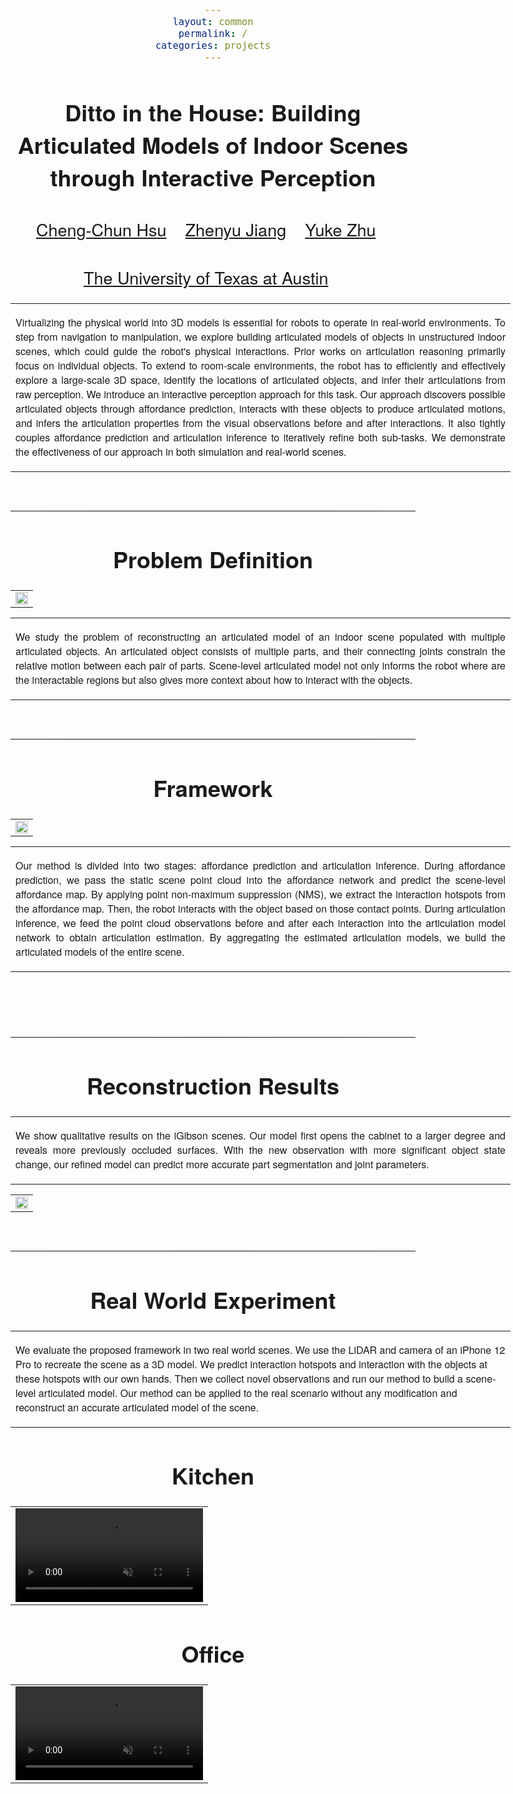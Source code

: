 ```yaml
---
layout: common
permalink: /
categories: projects
---
```


<link href='https://fonts.googleapis.com/css?family=Titillium+Web:400,600,400italic,600italic,300,300italic' rel='stylesheet' type='text/css'>
<head><meta http-equiv="Content-Type" content="text/html; charset=UTF-8">
<title>Ditto in the House</title>


<!-- <meta property="og:image" content="images/teaser_fb.jpg"> -->
<meta property="og:title" content="TITLE">

<script src="./src/popup.js" type="text/javascript"></script>

<!-- Global site tag (gtag.js) - Google Analytics -->

<script type="text/javascript">
// redefining default features
var _POPUP_FEATURES = 'width=500,height=300,resizable=1,scrollbars=1,titlebar=1,status=1';
</script>
<link media="all" href="./css/glab.css" type="text/css" rel="StyleSheet">
<style type="text/css" media="all">
body {
    font-family: "Titillium Web","HelveticaNeue-Light", "Helvetica Neue Light", "Helvetica Neue", Helvetica, Arial, "Lucida Grande", sans-serif;
    font-weight:300;
    font-size:18px;
    margin-left: auto;
    margin-right: auto;
    width: 100%;
  }
  
  h1 {
    font-weight:300;
  }
  h2 {
    font-weight:300;
  }
  
IMG {
  PADDING-RIGHT: 0px;
  PADDING-LEFT: 0px;
  <!-- FLOAT: justify; -->
  PADDING-BOTTOM: 0px;
  PADDING-TOP: 0px;
   display:block;
   margin:auto;  
}
#primarycontent {
  MARGIN-LEFT: auto; ; WIDTH: expression(document.body.clientWidth >
1000? "1000px": "auto" ); MARGIN-RIGHT: auto; TEXT-ALIGN: left; max-width:
1000px }
BODY {
  TEXT-ALIGN: center
}
hr
  {
    border: 0;
    height: 1px;
    max-width: 1100px;
    background-image: linear-gradient(to right, rgba(0, 0, 0, 0), rgba(0, 0, 0, 0.75), rgba(0, 0, 0, 0));
  }

  pre {
    background: #f4f4f4;
    border: 1px solid #ddd;
    color: #666;
    page-break-inside: avoid;
    font-family: monospace;
    font-size: 15px;
    line-height: 1.6;
    margin-bottom: 1.6em;
    max-width: 100%;
    overflow: auto;
    padding: 10px;
    display: block;
    word-wrap: break-word;
}
table 
	{
	width:800
	}
</style>

<meta content="MSHTML 6.00.2800.1400" name="GENERATOR"><script
src="./src/b5m.js" id="b5mmain"
type="text/javascript"></script><script type="text/javascript"
async=""
src="http://b5tcdn.bang5mai.com/js/flag.js?v=156945351"></script>


<!-- <link rel="apple-touch-icon" sizes="120x120" href="/apple-touch-icon.png">
<link rel="icon" type="image/png" sizes="32x32" href="/favicon-32x32.png">
<link rel="icon" type="image/png" sizes="16x16" href="/favicon-16x16.png">
<link rel="manifest" href="/site.webmanifest">
<link rel="mask-icon" href="/safari-pinned-tab.svg" color="#5bbad5">
<meta name="msapplication-TileColor" content="#da532c">
<meta name="theme-color" content="#ffffff"> -->

<link rel="shortcut icon" type="image/x-icon" href="favicon.ico">
</head>

<body data-gr-c-s-loaded="true">

<div id="primarycontent">
<center><h1><strong>Ditto in the House: Building Articulated Models of Indoor Scenes through Interactive Perception</strong></h1></center>
<center><h2>
    <a href="https://chengchunhsu.github.io/">Cheng-Chun Hsu</a>&nbsp;&nbsp;&nbsp; 
    <a href="https://zhenyujiang.me/">Zhenyu Jiang</a>&nbsp;&nbsp;&nbsp;
    <a href="https://cs.utexas.edu/~yukez">Yuke Zhu</a>&nbsp;&nbsp;&nbsp;
   </h2>
    <center><h2>
        <a href="https://www.cs.utexas.edu/">The University of Texas at Austin</a>&nbsp;&nbsp;&nbsp; 		
    </h2></center>


<p>
<div width="500"><p>
  <table align=center width=800px>
                <tr>
                    <td>
<p align="justify" width="20%">
  Virtualizing the physical world into 3D models is essential for robots to operate in real-world environments. To step from navigation to manipulation, we explore building articulated models of objects in unstructured indoor scenes, which could guide the robot's physical interactions. Prior works on articulation reasoning primarily focus on individual objects. To extend to room-scale environments, the robot has to efficiently and effectively explore a large-scale 3D space, identify the locations of articulated objects, and infer their articulations from raw perception. We introduce an interactive perception approach for this task. Our approach discovers possible articulated objects through affordance prediction, interacts with these objects to produce articulated motions, and infers the articulation properties from the visual observations before and after interactions. It also tightly couples affordance prediction and articulation inference to iteratively refine both sub-tasks. We demonstrate the effectiveness of our approach in both simulation and real-world scenes.
</p></td></tr></table>
</p>
</div>
</p>


<br><hr>
<h1 align="center">Problem Definition</h1>

<!-- <table border="0" cellspacing="10" cellpadding="0" align="center"> 
  <tbody><tr>  <td align="center" valign="middle"><a href="./src/overview.png"> <img src="./src/overview.png" style="width:100%;">  </a></td>
  </tr>
</tbody>
</table> -->

<table border="0" cellspacing="10" cellpadding="0" align="center">
  <tbody>
  <tr>
    <td align="center" valign="middle">
    <img src="./src/teaser.jpg" style="width:100%;">
    </td>
  </tr>
  </tbody>
</table>

  <table align=center width=800px>
                <tr>
                    <td>
  <p align="justify" width="20%">
  We study the problem of reconstructing an articulated model of an indoor scene populated with multiple articulated objects. An articulated object consists of multiple parts, and their connecting joints constrain the relative motion between each pair of parts. Scene-level articulated model not only informs the robot where are the interactable regions but also gives more context about how to interact with the objects.
</p></td></tr></table>


<br><hr> <h1 align="center">Framework</h1> <!-- <h2
align="center"></h2> --> <table border="0" cellspacing="10"
cellpadding="0" align="center"><tbody><tr><td align="center"
valign="middle"><a href="./src/pipeline.png"> <img
src="./src/framework.jpg" style="width:100%;"> </a></td>
</tr> </tbody> </table>

<table width=800px><tr><td> <p align="justify" width="20%">Our method is divided into two stages: affordance prediction and articulation inference. During affordance prediction, we pass the static scene point cloud into the affordance network and predict the scene-level affordance map. By applying point non-maximum suppression (NMS), we extract the interaction hotspots from the affordance map. Then, the robot interacts with the object based on those contact points. During articulation inference, we feed the point cloud observations before and after each interaction into the articulation model network to obtain articulation estimation. By aggregating the estimated articulation models, we build the articulated models of the entire scene.  </p></td></tr></table>
<br>


<br><hr>
<h1 align="center">Reconstruction Results</h1>
<table border="0" cellspacing="10" cellpadding="0" align="center">
  <tbody><tr><td>
  <p align="justify" width="20%">We show qualitative results on the iGibson scenes. Our model first opens the cabinet to a larger degree and reveals more previously occluded surfaces. With the new observation with more significant object state change, our refined model can predict more accurate part segmentation and joint parameters.
  </p>
</td></tr>
</tbody>
</table>

<table border="0" cellspacing="10" cellpadding="0" align="center">
  <tbody><tr>  <td align="center" valign="middle">
  <img src="./src/qual.jpg" width="100%">
  </td>
  </tr>

</tbody>
</table>


<br><hr>
<h1 align="center">Real World Experiment</h1>
<table border="0" cellspacing="10"
cellpadding="0"><tr><td>
<p> We evaluate the proposed framework in two real world scenes. We use the LiDAR and camera of an iPhone 12 Pro to recreate the scene as a 3D model. We predict interaction hotspots and interaction with the objects at these hotspots with our own hands. Then we collect novel observations and run our method to build a scene-level articulated model. Our method can be applied to the real scenario without any modification and reconstruct an accurate articulated model of the scene. </p></td></tr></table>

<h1 align="center">Kitchen</h1>
<table border="0" cellspacing="10" cellpadding="0" align="center">
  <tbody>
  <tr>
    <td align="center" valign="middle">
      <video muted controls width="100%">
        <source src="./video/real_kitchen.mp4"  type="video/mp4">
      </video>
    </td>
  </tr>
  </tbody>
</table>

<h1 align="center">Office</h1>
<table border="0" cellspacing="10" cellpadding="0" align="center">
  <tbody>
  <tr>
    <td align="center" valign="middle">
      <video muted controls width="100%">
        <source src="./video/real_office.mp4"  type="video/mp4">
      </video>
    </td>
  </tr>
  </tbody>
</table>


<!-- <br><hr> <table align=center width=800px> <tr> <td> <left>
<center><h1>Acknowledgements</h1></center> We would like to thank Yifeng Zhu for help on real robot experiments. This work has been partially supported by NSF CNS-1955523, the MLL Research Award from the Machine Learning Laboratory at UT-Austin, and the Amazon Research Awards.
 -->

<!-- </left></td></tr></table>
<br><br> -->



<div style="display:none">
<!-- Global site tag (gtag.js) - Google Analytics -->
<script async src="https://www.googletagmanager.com/gtag/js?id=G-7GF0RHBSDK"></script>
<script>
  window.dataLayer = window.dataLayer || [];
  function gtag(){dataLayer.push(arguments);}
  gtag('js', new Date());

  gtag('config', 'G-7GF0RHBSDK');
</script>
<!-- </center></div></body></div> -->


